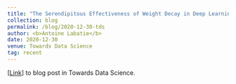 ```yaml
---
title: "The Serendipitous Effectiveness of Weight Decay in Deep Learning"
collection: blog
permalink: /blog/2020-12-30-tds
author: <b>Antoine Labatie</b>
date: 2020-12-30
venue: Towards Data Science
tag: recent
---
```


[[Link](https://towardsdatascience.com/the-serendipitous-effectiveness-of-weight-decay-in-deep-learning-8b6b4234a3f9)] to blog post in Towards Data Science.<br><br>
